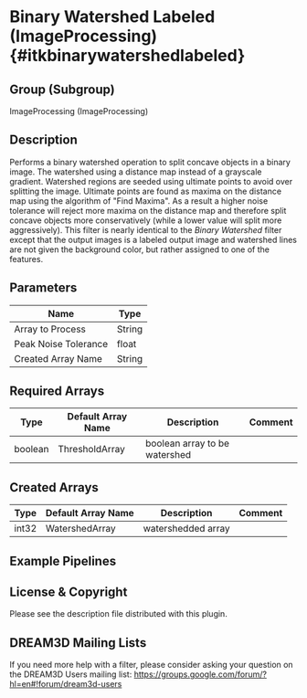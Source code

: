 Binary Watershed Labeled (ImageProcessing) {#itkbinarywatershedlabeled}
=====

## Group (Subgroup) ##

ImageProcessing (ImageProcessing)


## Description ##

Performs a binary watershed operation to split concave objects in a binary image. The watershed using a distance map instead of a grayscale gradient. Watershed regions are seeded using ultimate points to avoid over splitting the image. Ultimate points are found as maxima on the distance map using the algorithm of "Find Maxima". As a result a higher noise tolerance will reject more maxima on the distance map and therefore split concave objects more conservatively (while a lower value will split more aggressively). This filter is nearly identical to the *Binary Watershed* filter except that the output images is a labeled output image and watershed lines are not given the background color, but rather assigned to one of the features. 

## Parameters ##

| Name             | Type |
|------------------|------|
| Array to Process | String |
| Peak Noise Tolerance | float |
| Created Array Name | String |


## Required Arrays ##

| Type | Default Array Name | Description | Comment |
|------|--------------------|-------------|---------|
| boolean | ThresholdArray | boolean array to be watershed       | |


## Created Arrays ##

| Type | Default Array Name | Description | Comment |
|------|--------------------|-------------|---------|
| int32 | WatershedArray | watershedded array | |




## Example Pipelines ##



## License & Copyright ##

Please see the description file distributed with this plugin.

## DREAM3D Mailing Lists ##

If you need more help with a filter, please consider asking your question on the DREAM3D Users mailing list:
https://groups.google.com/forum/?hl=en#!forum/dream3d-users

